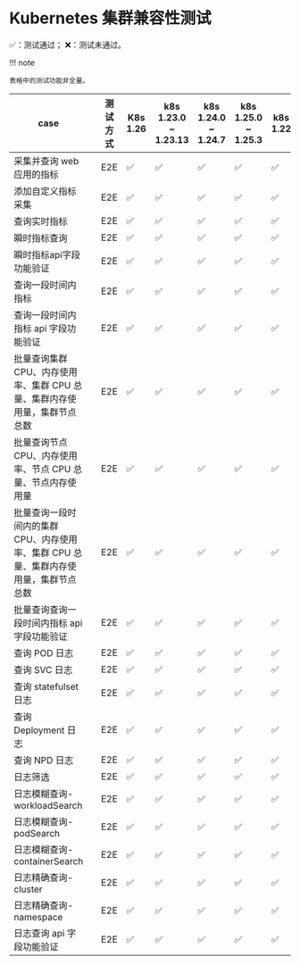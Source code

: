 # Kubernetes 集群兼容性测试

✅：测试通过；  ❌：测试未通过。

!!! note

    表格中的测试功能非全量。

|   case           |        |  测试方式       | K8s 1.26 |k8s 1.23.0 ~ 1.23.13 | k8s 1.24.0 ~ 1.24.7  | k8s 1.25.0 ~ 1.25.3  | k8s 1.22 | k8s 1.21| k8s 1.20| k8s 1.19|k8s 1.18 |备注  |
| ------------ | ------------------------ | ---------------- | --------- | --------- | --------- | --------- | --------- | --------- |--------- |--------- |--------- |--------- |
| 采集并查询 web 应用的指标 |            |   E2E          | ✅ | ✅      | ✅      | ✅     | ✅ | ✅| ✅| ✅| |     | 
| 添加自定义指标采集  |     |  E2E           | ✅ | ✅      | ✅      | ✅      | ✅ | ✅| ✅| ✅| |       | 
| 查询实时指标  |     |    E2E           | ✅ | ✅      | ✅      | ✅      | ✅ | ✅| ✅| ✅| |       | 
| 瞬时指标查询   |     |    E2E          | ✅ | ✅      | ✅      | ✅      | ✅ | ✅| ✅| ✅| |      |
| 瞬时指标api字段功能验证   |     |    E2E          | ✅ | ✅      | ✅      | ✅      | ✅ | ✅| ✅| ✅| |      |
| 查询一段时间内指标   |     |    E2E          | ✅ | ✅      | ✅      | ✅      | ✅ | ✅| ✅| ✅| |      |
| 查询一段时间内指标 api 字段功能验证   |     |    E2E           | ✅ | ✅      | ✅      | ✅      | ✅ | ✅| ✅| ✅| |      |
| 批量查询集群CPU、内存使用率、集群 CPU 总量、集群内存使用量，集群节点总数   |     |    E2E           | ✅ | ✅      | ✅      | ✅      | ✅ | ✅| ✅| ✅| |      |
| 批量查询节点CPU、内存使用率、节点 CPU 总量、节点内存使用量   |     |    E2E           | ✅ | ✅      | ✅      | ✅      | ✅ | ✅| ✅| ✅| |      |
| 批量查询一段时间内的集群CPU、内存使用率、集群 CPU 总量、集群内存使用量，集群节点总数  |     |    E2E    | ✅ | ✅      | ✅      | ✅     | ✅ | ✅| ✅| ✅|  |      |
| 批量查询查询一段时间内指标 api 字段功能验证  |     |    E2E           | ✅ | ✅      | ✅      | ✅    | ✅ | ✅| ✅| ✅ |      |
| 查询 POD 日志   |     |    E2E           | ✅ | ✅      | ✅      | ✅      | ✅ | ✅| ✅| ✅| |       |
| 查询 SVC 日志  |     |    E2E           | ✅ | ✅      | ✅      | ✅     | ✅ | ✅| ✅| ✅|  |       |
| 查询 statefulset 日志  |     |    E2E  | ✅ | ✅      | ✅      | ✅     | ✅ | ✅| ✅| ✅|  |       |
| 查询 Deployment 日志  |     |    E2E | ✅ | ✅      | ✅      | ✅     | ✅ | ✅| ✅| ✅|  |       | 
| 查询 NPD 日志     |     |    E2E     | ✅ | ✅      | ✅      | ✅     | ✅ | ✅| ✅| ✅|  |       |
| 日志筛选  |     |    E2E          | ✅ | ✅      | ✅      | ✅     | ✅ | ✅| ✅| ✅|  |       |
| 日志模糊查询-workloadSearch   |     |    E2E          | ✅ | ✅      | ✅      | ✅      | ✅ | ✅| ✅| ✅| |      |
| 日志模糊查询-podSearch   |     |    E2E          | ✅ | ✅      | ✅      | ✅      | ✅ | ✅| ✅| ✅| |      |
| 日志模糊查询-containerSearch   |     |    E2E          | ✅ | ✅      | ✅      | ✅     | ✅ | ✅| ✅| ✅|  |      |
| 日志精确查询-cluster   |     |    E2E          | ✅ | ✅      | ✅      | ✅    | ✅ | ✅| ✅| ✅|   |      |
| 日志精确查询-namespace  |     |    E2E          | ✅ | ✅      | ✅      | ✅     | ✅ | ✅| ✅| ✅|  |      |
| 日志查询 api 字段功能验证   |     |    E2E          | ✅ | ✅      | ✅      | ✅    | ✅ | ✅| ✅| ✅|   |      |
